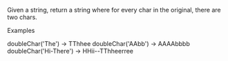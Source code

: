 Given a string, return a string where for every char in the original, there are two chars.

Examples

doubleChar('The') → TThhee
doubleChar('AAbb') → AAAAbbbb
doubleChar('Hi-There') → HHii--TThheerree